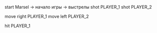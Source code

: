 start Marsel -> начало игры
-> выстрелы
shot PLAYER_1 
shot PLAYER_2

move right PLAYER_1
move left PLAYER_2

hit PLAYER_1
